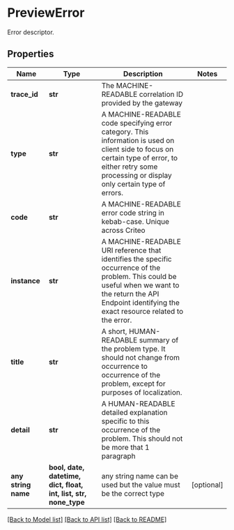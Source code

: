 # PreviewError

Error descriptor.

## Properties
Name | Type | Description | Notes
------------ | ------------- | ------------- | -------------
**trace_id** | **str** | The MACHINE-READABLE correlation ID provided by the gateway | 
**type** | **str** | A MACHINE-READABLE code specifying error category. This information is used on client side to focus on certain type of error, to either retry some processing or display only certain type of errors. | 
**code** | **str** | A MACHINE-READABLE error code string in kebab-case. Unique across Criteo | 
**instance** | **str** | A MACHINE-READABLE URI reference that identifies the specific occurrence of the problem. This could be useful when we want to the return the API Endpoint identifying the exact resource related to the error. | 
**title** | **str** | A short, HUMAN-READABLE summary of the problem type. It should not change from occurrence to occurrence of the problem, except for purposes of localization. | 
**detail** | **str** | A HUMAN-READABLE detailed explanation specific to this occurrence of the problem. This should not be more that 1 paragraph | 
**any string name** | **bool, date, datetime, dict, float, int, list, str, none_type** | any string name can be used but the value must be the correct type | [optional]

[[Back to Model list]](../README.md#documentation-for-models) [[Back to API list]](../README.md#documentation-for-api-endpoints) [[Back to README]](../README.md)


